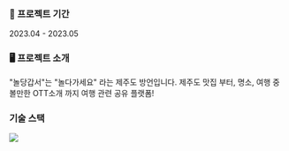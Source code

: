 
### 📆 프로젝트 기간
2023.04 - 2023.05

### 🖥️ 프로젝트 소개
"놀당갑서"는 "놀다가세요" 라는 제주도 방언입니다. 제주도 맛집 부터, 명소, 여행 중 볼만한 OTT소개 까지 여행 관련 공유 플랫폼!

### 기술 스택
<img src="https://img.shields.io/badge/springboot-6DB33F?style=for-the-badge&logo=springboot&logoColor=white">
